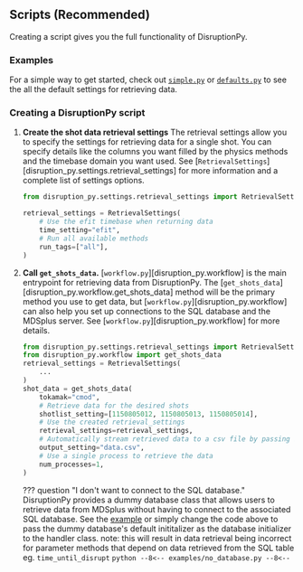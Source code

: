 
## Scripts (Recommended)
Creating a script gives you the full functionality of DisruptionPy. 

### Examples
For a simple way to get started, check out [`simple.py`](https://github.com/MIT-PSFC/disruption-py/blob/main/examples/simple.py) or [`defaults.py`](https://github.com/MIT-PSFC/disruption-py/blob/main/examples/defaults.py) to see the all the default settings for retrieving data. 

### Creating a DisruptionPy script
1. **Create the shot data retrieval settings**
	The retrieval settings allow you to specify the settings for retrieving data for a single shot. You can specify details like the columns you want filled by the physics methods and the timebase domain you want used. See [`RetrievalSettings`][disruption_py.settings.retrieval_settings] for more information and a complete list of settings options.

	```python
	from disruption_py.settings.retrieval_settings import RetrievalSettings

	retrieval_settings = RetrievalSettings(
		# Use the efit timebase when returning data
		time_setting="efit",
		# Run all available methods
		run_tags=["all"],
	)
	```

2. **Call `get_shots_data`.** 
	[`workflow.py`][disruption_py.workflow] is the main entrypoint for retrieving data from DisruptionPy. The [`get_shots_data`][disruption_py.workflow.get_shots_data] method will be the primary method you use to get data, but [`workflow.py`][disruption_py.workflow] can also help you set up connections to the SQL database and the MDSplus server. See [`workflow.py`][disruption_py.workflow] for more details.
	```python
	from disruption_py.settings.retrieval_settings import RetrievalSettings
	from disruption_py.workflow import get_shots_data
	retrieval_settings = RetrievalSettings(
		...
	)
	shot_data = get_shots_data(
		tokamak="cmod",
		# Retrieve data for the desired shots
		shotlist_setting=[1150805012, 1150805013, 1150805014],
		# Use the created retrieval_settings
		retrieval_settings=retrieval_settings,
		# Automatically stream retrieved data to a csv file by passing in a file path ending in .csv
		output_setting="data.csv",
		# Use a single process to retrieve the data
		num_processes=1,
	)
	```

	??? question "I don't want to connect to the SQL database."
		DisruptionPy provides a dummy database class that allows users to retrieve data from MDSplus
		without having to connect to the associated SQL database. See the [example](https://github.com/MIT-PSFC/disruption-py/blob/main/examples/no_database.py) or simply change the code above to pass
		the dummy database's default inititalizer as the database initializer to the handler class.
		note: this will result in data retrieval being incorrect for parameter methods that depend on 
		data retrieved from the SQL table eg. `time_until_disrupt`
		```python
		--8<--
		examples/no_database.py
		--8<--
		```